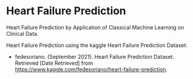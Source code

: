 # Heart Failure Prediction

Heart Failure Prediction by Application of Classical Machine Learning on Clinical Data.

Heart Failure Prediction using the kaggle Heart Failure Prediction Dataset:<br>
* fedesoriano. (September 2021). Heart Failure Prediction Dataset. Retrieved [Date Retrieved] from https://www.kaggle.com/fedesoriano/heart-failure-prediction.
